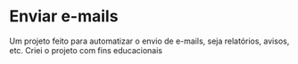 # Enviar e-mails
Um projeto feito para automatizar o envio de e-mails, seja relatórios, avisos, etc.
Criei o projeto com fins educacionais
